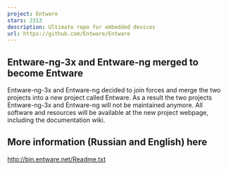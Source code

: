 ```yaml
---
project: Entware
stars: 2313
description: Ultimate repo for embedded devices
url: https://github.com/Entware/Entware
---
```


Entware-ng-3x and Entware-ng merged to become Entware
-----------------------------------------------------

Entware-ng-3x and Entware-ng decided to join forces and merge the two projects into a new project called Entware. As a result the two projects Entware-ng-3x and Entware-ng will not be maintained anymore. All software and resources will be available at the new project webpage, including the documentation wiki.

More information (Russian and English) here
-------------------------------------------

http://bin.entware.net/Readme.txt
